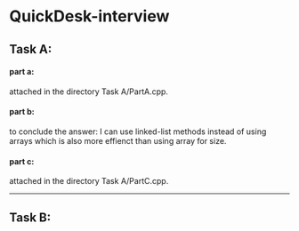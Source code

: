 # QuickDesk-interview

## Task A:
#### part a:
attached in the directory Task A/PartA.cpp.
#### part b: 
to conclude the answer: I can use linked-list methods instead of using arrays which is also more effienct than using array for size.
#### part c:
attached in the directory Task A/PartC.cpp.

***
## Task B:
